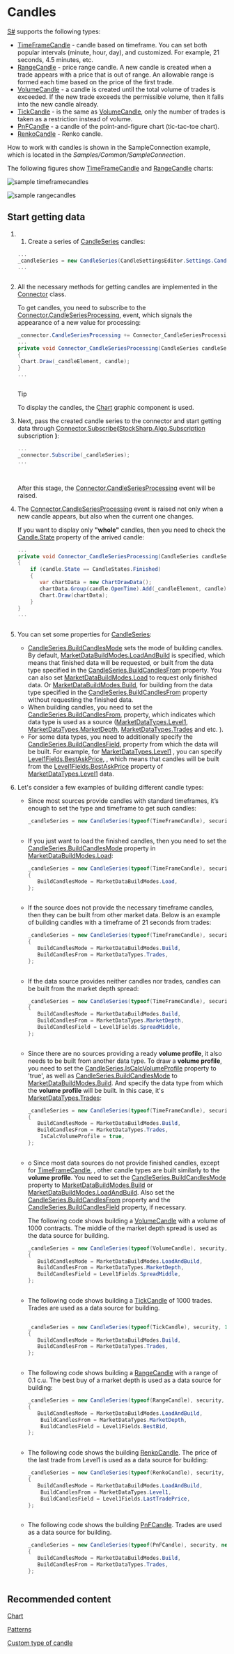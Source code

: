 # Candles

[S\#](StockSharpAbout.md) supports the following types:

- [TimeFrameCandle](xref:StockSharp.Algo.Candles.TimeFrameCandle) \- candle based on timeframe. You can set both popular intervals (minute, hour, day), and customized. For example, 21 seconds, 4.5 minutes, etc. 
- [RangeCandle](xref:StockSharp.Algo.Candles.RangeCandle) \- price range candle. A new candle is created when a trade appears with a price that is out of range. An allowable range is formed each time based on the price of the first trade. 
- [VolumeCandle](xref:StockSharp.Algo.Candles.VolumeCandle) \- a candle is created until the total volume of trades is exceeded. If the new trade exceeds the permissible volume, then it falls into the new candle already. 
- [TickCandle](xref:StockSharp.Algo.Candles.TickCandle) \- is the same as [VolumeCandle](xref:StockSharp.Algo.Candles.VolumeCandle), only the number of trades is taken as a restriction instead of volume. 
- [PnFCandle](xref:StockSharp.Algo.Candles.PnFCandle) \- a candle of the point\-and\-figure chart (tic\-tac\-toe chart). 
- [RenkoCandle](xref:StockSharp.Algo.Candles.RenkoCandle) \- Renko candle. 

How to work with candles is shown in the SampleConnection example, which is located in the *Samples\/Common\/SampleConnection*.

The following figures show [TimeFrameCandle](xref:StockSharp.Algo.Candles.TimeFrameCandle) and [RangeCandle](xref:StockSharp.Algo.Candles.RangeCandle) charts:

![sample timeframecandles](../images/sample_timeframecandles.png)

![sample rangecandles](../images/sample_rangecandles.png)

## Start getting data

1. 1. Create a series of [CandleSeries](xref:StockSharp.Algo.Candles.CandleSeries) candles: 

   ```cs
   ...
   _candleSeries = new CandleSeries(CandleSettingsEditor.Settings.CandleType, security, CandleSettingsEditor.Settings.Arg);
   ...		
   					
   ```
2. All the necessary methods for getting candles are implemented in the [Connector](xref:StockSharp.Algo.Connector) class.

   To get candles, you need to subscribe to the [Connector.CandleSeriesProcessing](xref:StockSharp.Algo.Connector.CandleSeriesProcessing), event, which signals the appearance of a new value for processing:

   ```cs
   _connector.CandleSeriesProcessing += Connector_CandleSeriesProcessing;
   ...
   private void Connector_CandleSeriesProcessing(CandleSeries candleSeries, Candle candle)
   {
   	Chart.Draw(_candleElement, candle);
   }
   ...
   					
   ```

   > [!TIP]
   > To display the candles, the [Chart](xref:StockSharp.Xaml.Charting.Chart) graphic component is used. 
3. Next, pass the created candle series to the connector and start getting data through [Connector.Subscribe](xref:StockSharp.Algo.Connector.Subscribe(StockSharp.Algo.Subscription))**(**[StockSharp.Algo.Subscription](xref:StockSharp.Algo.Subscription) subscription **)**:

   ```cs
   ...
   _connector.Subscribe(_candleSeries);
   ...
   		
   					
   ```

   After this stage, the [Connector.CandleSeriesProcessing](xref:StockSharp.Algo.Connector.CandleSeriesProcessing) event will be raised.
4. The [Connector.CandleSeriesProcessing](xref:StockSharp.Algo.Connector.CandleSeriesProcessing) event is raised not only when a new candle appears, but also when the current one changes.

   If you want to display only **"whole"** candles, then you need to check the [Candle.State](xref:StockSharp.Algo.Candles.Candle.State) property of the arrived candle:

   ```cs
   ...
   private void Connector_CandleSeriesProcessing(CandleSeries candleSeries, Candle candle)
   {
       if (candle.State == CandleStates.Finished) 
       {
          var chartData = new ChartDrawData();
          chartData.Group(candle.OpenTime).Add(_candleElement, candle);
          Chart.Draw(chartData);
       }
   }
   ...
   		
   ```
5. You can set some properties for [CandleSeries](xref:StockSharp.Algo.Candles.CandleSeries):
   - [CandleSeries.BuildCandlesMode](xref:StockSharp.Algo.Candles.CandleSeries.BuildCandlesMode) sets the mode of building candles. By default, [MarketDataBuildModes.LoadAndBuild](xref:StockSharp.Messages.MarketDataBuildModes.LoadAndBuild) is specified, which means that finished data will be requested, or built from the data type specified in the [CandleSeries.BuildCandlesFrom](xref:StockSharp.Algo.Candles.CandleSeries.BuildCandlesFrom) property. You can also set [MarketDataBuildModes.Load](xref:StockSharp.Messages.MarketDataBuildModes.Load) to request only finished data. Or [MarketDataBuildModes.Build](xref:StockSharp.Messages.MarketDataBuildModes.Build), for building from the data type specified in the [CandleSeries.BuildCandlesFrom](xref:StockSharp.Algo.Candles.CandleSeries.BuildCandlesFrom) property without requesting the finished data. 
   - When building candles, you need to set the [CandleSeries.BuildCandlesFrom](xref:StockSharp.Algo.Candles.CandleSeries.BuildCandlesFrom), property, which indicates which data type is used as a source ([MarketDataTypes.Level1](xref:StockSharp.Messages.MarketDataTypes.Level1), [MarketDataTypes.MarketDepth](xref:StockSharp.Messages.MarketDataTypes.MarketDepth), [MarketDataTypes.Trades](xref:StockSharp.Messages.MarketDataTypes.Trades) and etc. ). 
   - For some data types, you need to additionally specify the [CandleSeries.BuildCandlesField](xref:StockSharp.Algo.Candles.CandleSeries.BuildCandlesField), property from which the data will be built. For example, for [MarketDataTypes.Level1](xref:StockSharp.Messages.MarketDataTypes.Level1) , you can specify [Level1Fields.BestAskPrice](xref:StockSharp.Messages.Level1Fields.BestAskPrice), , which means that candles will be built from the [Level1Fields.BestAskPrice](xref:StockSharp.Messages.Level1Fields.BestAskPrice) property of [MarketDataTypes.Level1](xref:StockSharp.Messages.MarketDataTypes.Level1) data. 
6. Let's consider a few examples of building different candle types:
   - Since most sources provide candles with standard timeframes, it’s enough to set the type and timeframe to get such candles: 

     ```cs
     _candleSeries = new CandleSeries(typeof(TimeFrameCandle), security, TimeSpan.FromMinutes(5));
     					
     ```
   - If you just want to load the finished candles, then you need to set the [CandleSeries.BuildCandlesMode](xref:StockSharp.Algo.Candles.CandleSeries.BuildCandlesMode) property in [MarketDataBuildModes.Load](xref:StockSharp.Messages.MarketDataBuildModes.Load): 

     ```cs
     _candleSeries = new CandleSeries(typeof(TimeFrameCandle), security, TimeSpan.FromMinutes(5))
     {
     	BuildCandlesMode = MarketDataBuildModes.Load,
     };	
     					
     ```
   - If the source does not provide the necessary timeframe candles, then they can be built from other market data. Below is an example of building candles with a timeframe of 21 seconds from trades: 

     ```cs
     _candleSeries = new CandleSeries(typeof(TimeFrameCandle), security, TimeSpan.FromSeconds(21))
     {
     	BuildCandlesMode = MarketDataBuildModes.Build,
     	BuildCandlesFrom = MarketDataTypes.Trades,
     };	
     					
     ```
   - If the data source provides neither candles nor trades, candles can be built from the market depth spread: 

     ```cs
     _candleSeries = new CandleSeries(typeof(TimeFrameCandle), security, TimeSpan.FromSeconds(21))
     {
     	BuildCandlesMode = MarketDataBuildModes.Build,
     	BuildCandlesFrom = MarketDataTypes.MarketDepth,
     	BuildCandlesField = Level1Fields.SpreadMiddle,
     };	
     					
     ```
   - Since there are no sources providing a ready **volume profile**, it also needs to be built from another data type. To draw a **volume profile**, you need to set the [CandleSeries.IsCalcVolumeProfile](xref:StockSharp.Algo.Candles.CandleSeries.IsCalcVolumeProfile) property to 'true', as well as [CandleSeries.BuildCandlesMode](xref:StockSharp.Algo.Candles.CandleSeries.BuildCandlesMode) to [MarketDataBuildModes.Build](xref:StockSharp.Messages.MarketDataBuildModes.Build). And specify the data type from which the **volume profile** will be built. In this case, it's [MarketDataTypes.Trades](xref:StockSharp.Messages.MarketDataTypes.Trades): 

     ```cs
     _candleSeries = new CandleSeries(typeof(TimeFrameCandle), security, TimeSpan.FromMinutes(5))
     {
     	BuildCandlesMode = MarketDataBuildModes.Build,
     	BuildCandlesFrom = MarketDataTypes.Trades,
         IsCalcVolumeProfile = true,
     };	
     					
     ```
   - o Since most data sources do not provide finished candles, except for [TimeFrameCandle](xref:StockSharp.Algo.Candles.TimeFrameCandle), , other candle types are built similarly to the **volume profile**. You need to set the [CandleSeries.BuildCandlesMode](xref:StockSharp.Algo.Candles.CandleSeries.BuildCandlesMode) property to [MarketDataBuildModes.Build](xref:StockSharp.Messages.MarketDataBuildModes.Build) or [MarketDataBuildModes.LoadAndBuild](xref:StockSharp.Messages.MarketDataBuildModes.LoadAndBuild). Also set the [CandleSeries.BuildCandlesFrom](xref:StockSharp.Algo.Candles.CandleSeries.BuildCandlesFrom) property and the [CandleSeries.BuildCandlesField](xref:StockSharp.Algo.Candles.CandleSeries.BuildCandlesField) property, if necessary. 

     The following code shows building a [VolumeCandle](xref:StockSharp.Algo.Candles.VolumeCandle) with a volume of 1000 contracts. The middle of the market depth spread is used as the data source for building.

     ```cs
     _candleSeries = new CandleSeries(typeof(VolumeCandle), security, 1000m)
     {
     	BuildCandlesMode = MarketDataBuildModes.LoadAndBuild,
     	BuildCandlesFrom = MarketDataTypes.MarketDepth,
     	BuildCandlesField = Level1Fields.SpreadMiddle,
     };
     					
     ```
   - The following code shows building a [TickCandle](xref:StockSharp.Algo.Candles.TickCandle) of 1000 trades. Trades are used as a data source for building.

     ```cs
     	   
     _candleSeries = new CandleSeries(typeof(TickCandle), security, 1000)
     {
     	BuildCandlesMode = MarketDataBuildModes.Build,
     	BuildCandlesFrom = MarketDataTypes.Trades,
     };
     					
     ```
   - The following code shows building a [RangeCandle](xref:StockSharp.Algo.Candles.RangeCandle) with a range of 0.1 c.u. The best buy of a market depth is used as a data source for building:

     ```cs
     _candleSeries = new CandleSeries(typeof(RangeCandle), security, new Unit(0.1m))
     {
     	BuildCandlesMode = MarketDataBuildModes.LoadAndBuild,
         BuildCandlesFrom = MarketDataTypes.MarketDepth,
         BuildCandlesField = Level1Fields.BestBid,
     };
     					
     ```
   - The following code shows the building [RenkoCandle](xref:StockSharp.Algo.Candles.RenkoCandle). The price of the last trade from Level1 is used as a data source for building:

     ```cs
     _candleSeries = new CandleSeries(typeof(RenkoCandle), security, new Unit(0.1m))
     {
     	BuildCandlesMode = MarketDataBuildModes.LoadAndBuild,
         BuildCandlesFrom = MarketDataTypes.Level1,
         BuildCandlesField = Level1Fields.LastTradePrice,
     };
     					
     ```
   - The following code shows the building [PnFCandle](xref:StockSharp.Algo.Candles.PnFCandle). Trades are used as a data source for building.

     ```cs
     _candleSeries = new CandleSeries(typeof(PnFCandle), security, new PnFArg() { BoxSize = 0.1m, ReversalAmount =1})
     {
     	BuildCandlesMode = MarketDataBuildModes.Build,
     	BuildCandlesFrom = MarketDataTypes.Trades,
     };	
     					
     ```

## Recommended content

[Chart](CandlesUI.md)

[Patterns](CandlesPatterns.md)

[Custom type of candle](CandlesCandleFactory.md)
